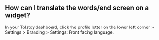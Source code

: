 ## How can I translate the words/end screen on a widget?

In your Tolstoy dashboard, click the profile letter on the lower left corner > Settings > Branding > Settings: Front facing language. 